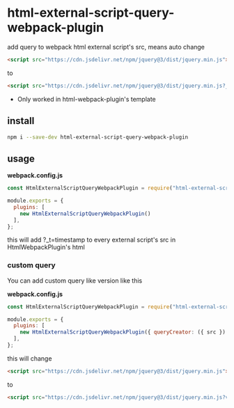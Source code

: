 # html-external-script-query-webpack-plugin

add query to webpack html external script's src, means auto change

```html
<script src="https://cdn.jsdelivr.net/npm/jquery@3/dist/jquery.min.js"></script>
```

to 

```html
<script src="https://cdn.jsdelivr.net/npm/jquery@3/dist/jquery.min.js?_t=1747118972970"></script>
```

- Only worked in html-webpack-plugin's template

## install

```bash
npm i --save-dev html-external-script-query-webpack-plugin
```

## usage

**webpack.config.js**

```js
const HtmlExternalScriptQueryWebpackPlugin = require("html-external-script-query-webpack-plugin");

module.exports = {
  plugins: [
    new HtmlExternalScriptQueryWebpackPlugin()
  ],
};
```

this will add ?_t=timestamp to every external script's src in HtmlWebpackPlugin's html

### custom query

You can add custom query like version like this

**webpack.config.js**

```js
const HtmlExternalScriptQueryWebpackPlugin = require("html-external-script-query-webpack-plugin");

module.exports = {
  plugins: [
    new HtmlExternalScriptQueryWebpackPlugin({ queryCreator: ({ src }) => ({ version: 'v1' }) })
  ],
};
```

this will change

```html
<script src="https://cdn.jsdelivr.net/npm/jquery@3/dist/jquery.min.js"></script>
```

to 

```html
<script src="https://cdn.jsdelivr.net/npm/jquery@3/dist/jquery.min.js?version=v1"></script>
```